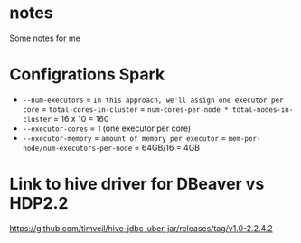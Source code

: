 # notes
Some notes for me
# Configrations Spark
- `--num-executors` = `In this approach, we'll assign one executor per core`
                    = `total-cores-in-cluster`
                    = `num-cores-per-node * total-nodes-in-cluster` 
                    = 16 x 10 = 160
- `--executor-cores`  = 1 (one executor per core)
- `--executor-memory` = `amount of memory per executor`
                      = `mem-per-node/num-executors-per-node`
                      = 64GB/16 = 4GB
                      
# Link to hive driver for DBeaver vs HDP2.2 
https://github.com/timveil/hive-jdbc-uber-jar/releases/tag/v1.0-2.2.4.2
